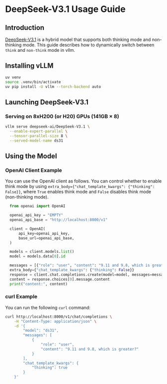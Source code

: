 # DeepSeek-V3.1 Usage Guide


## Introduction
[DeepSeek-V3.1](https://huggingface.co/deepseek-ai/DeepSeek-V3.1) is a hybrid model that supports both thinking mode and non-thinking mode. This guide describes how to dynamically switch between `think` and `non-think` mode in vllm.


## Installing vLLM

```bash
uv venv
source .venv/bin/activate
uv pip install -U vllm --torch-backend auto
```


## Launching DeepSeek-V3.1

### Serving on 8xH200 (or H20) GPUs (141GB × 8)


```bash
vllm serve deepseek-ai/DeepSeek-V3.1 \
  --enable-expert-parallel \
  --tensor-parallel-size 8 \
  --served-model-name ds31 
```

## Using the Model

### OpenAI Client Example

You can use the OpenAI client as follows. You can control whether to enable think mode by using `extra_body={"chat_template_kwargs": {"thinking": False}}`, where `True` enables think mode and `False` disables think mode (non-thinking mode).

```python
  from openai import OpenAI

  openai_api_key = "EMPTY"
  openai_api_base = "http://localhost:8000/v1"

  client = OpenAI(
      api_key=openai_api_key,
      base_url=openai_api_base,
  )

  models = client.models.list()
  model = models.data[0].id

  messages = [{"role": "user", "content": "9.11 and 9.8, which is greater?"}]
  extra_body={"chat_template_kwargs": {"thinking": False}}
  response = client.chat.completions.create(model=model, messages=messages,extra_body=extra_body)
  content = response.choices[0].message.content
  print("content:", content)
```

### curl Example

You can run the following `curl` command:

```bash
curl http://localhost:8000/v1/chat/completions \
    -H "Content-Type: application/json" \
    -d '{
        "model": "ds31",
        "messages": [
            {
                "role": "user",
                "content": "9.11 and 9.8, which is greater?"
            }
        ],
        "chat_template_kwargs": {
            "thinking": true
        }
    }'
```
